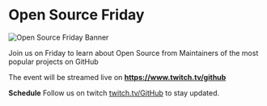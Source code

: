 # Open Source Friday
![Open Source Friday Banner](https://user-images.githubusercontent.com/5713670/81718816-1089dc00-9431-11ea-84e9-48271147c1f8.png)

Join us on Friday to learn about Open Source from Maintainers of the most popular projects on GitHub

The event will be streamed live on **https://www.twitch.tv/github**

**Schedule**
Follow us on twitch [twitch.tv/GitHub](https://twitch.com/GitHub) to stay updated.
